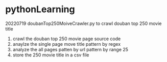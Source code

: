 # pythonLearning

20220719 doubanTop250MoiveCrawler.py to crawl douban top 250 movie title
1. crawl the douban top 250 movie page source code 
2. anaylze the single page move title pattern by regex
3. analyze the all pages patten by url pattern by range 25
4. store the 250 movie title in a csv file

